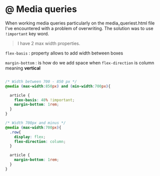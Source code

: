 # @ Media queries


When working media queries particularly on the media_queriest.html file I've encountered with a problem of overwriting. The solution was to use `!important` key word.


> I have 2 max width properties.


`flex-basis` : property allows to add width between boxes


`margin-bottom` : is how do we add space when `flex-direction` is column meaning **vertical**


````css

/* Width between 700 - 850 px */
@media (max-width:850px) and (min-width:700px){

  article {
    flex-basis: 48% !important;
    margin-bottom: 1rem;
  }
}

/* Width 700px and minus */
@media (max-width:700px){
  .row{
    display: flex;
    flex-direction: column;
  }

  article {
    margin-bottom: 1rem;
  }
}

````
